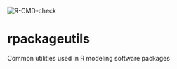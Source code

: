 ![R-CMD-check](https://github.com/JGCRI/rpackageutils/workflows/R-CMD-check/badge.svg)

# rpackageutils
Common utilities used  in R modeling software packages

